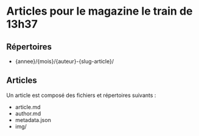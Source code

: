# Articles pour le magazine le train de 13h37

## Répertoires

- {annee}/{mois}/{auteur}-{slug-article}/


## Articles

Un article est composé des fichiers et répertoires suivants :

- article.md
- author.md
- metadata.json
- img/
